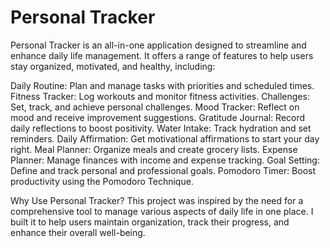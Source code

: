 # Personal Tracker
Personal Tracker is an all-in-one application designed to streamline and enhance daily life management. It offers a range of features to help users stay organized, motivated, and healthy, including:

Daily Routine: Plan and manage tasks with priorities and scheduled times.
Fitness Tracker: Log workouts and monitor fitness activities.
Challenges: Set, track, and achieve personal challenges. 
Mood Tracker: Reflect on mood and receive improvement suggestions.
Gratitude Journal: Record daily reflections to boost positivity.
Water Intake: Track hydration and set reminders.
Daily Affirmation: Get motivational affirmations to start your day right.
Meal Planner: Organize meals and create grocery lists.
Expense Planner: Manage finances with income and expense tracking.
Goal Setting: Define and track personal and professional goals.
Pomodoro Timer: Boost productivity using the Pomodoro Technique.

Why Use Personal Tracker?
This project was inspired by the need for a comprehensive tool to manage various aspects of daily life in one place. I built it to help users maintain organization, track their progress, and enhance their overall well-being.
